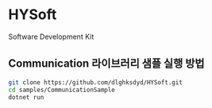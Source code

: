 # HYSoft
Software Development Kit


## Communication 라이브러리 샘플 실행 방법
```bash
git clone https://github.com/dlghksdyd/HYSoft.git
cd samples/CommunicationSample
dotnet run

